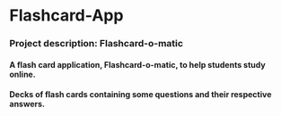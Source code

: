 # Flashcard-App
### Project description: Flashcard-o-matic 
#### A flash card application, Flashcard-o-matic, to help students study online.
#### Decks of flash cards containing some questions and their respective answers.

